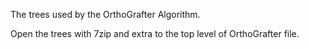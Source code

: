 The trees used by the OrthoGrafter Algorithm. 

Open the trees with 7zip and extra to the top level of OrthoGrafter file. 
